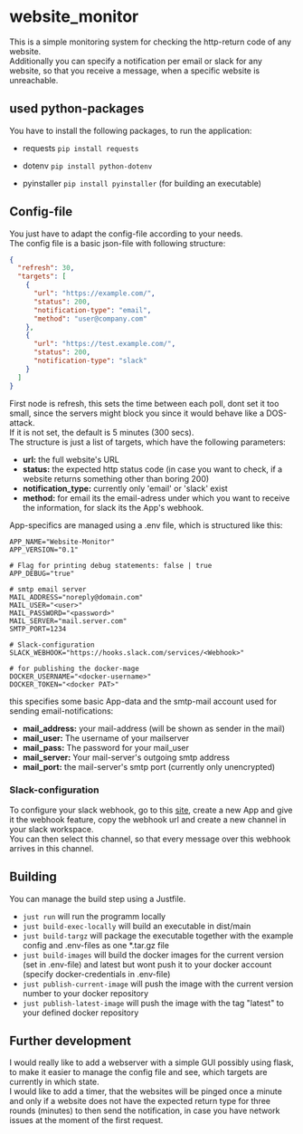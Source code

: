 # website_monitor

This is a simple monitoring system for checking the http-return code of any website. \
Additionally you can specify a notification per email or slack for any website, so that you receive a message, when a specific website is unreachable.

## used python-packages
You have to install the following packages, to run the application:
* requests ```pip install requests```
+ dotenv ```pip install python-dotenv```
* pyinstaller ```pip install pyinstaller``` (for building an executable)

## Config-file
You just have to adapt the config-file according to your needs. \
The config file is a basic json-file with following structure: 
``` json
{
  "refresh": 30,
  "targets": [
    {
      "url": "https://example.com/",
      "status": 200,
      "notification-type": "email",
      "method": "user@company.com"
    },
    {
      "url": "https://test.example.com/",
      "status": 200,
      "notification-type": "slack"
    }
  ]
}
```
First node is refresh, this sets the time between each poll, dont set it too small, since the servers might block you since it would behave like a DOS-attack.\
If it is not set, the default is 5 minutes (300 secs). \
The structure is just a list of targets, which have the following parameters:
* **url:** the full website's URL
* **status:** the expected http status code (in case you want to check, if a website returns something other than boring 200)
* **notification_type:** currently only 'email' or 'slack' exist
* **method:** for email its the email-adress under which you want to receive the information, for slack its the App's webhook.

App-specifics are managed using a .env file, which is structured like this:
``` .env
APP_NAME="Website-Monitor"
APP_VERSION="0.1"

# Flag for printing debug statements: false | true
APP_DEBUG="true"

# smtp email server
MAIL_ADDRESS="noreply@domain.com"
MAIL_USER="<user>"
MAIL_PASSWORD="<password>"
MAIL_SERVER="mail.server.com"
SMTP_PORT=1234

# Slack-configuration
SLACK_WEBHOOK="https://hooks.slack.com/services/<Webhook>"

# for publishing the docker-mage
DOCKER_USERNAME="<docker-username>"
DOCKER_TOKEN="<docker PAT>"
```
this specifies some basic App-data and the smtp-mail account used for sending email-notifications:
* **mail_address:** your mail-address (will be shown as sender in the mail)
* **mail_user:** The username of your mailserver
* **mail_pass:** The password for your mail_user
* **mail_server:** Your mail-server's outgoing smtp address
* **mail_port:** the mail-server's smtp port (currently only unencrypted) 

### Slack-configuration
To configure your slack webhook, go to this [site](https://api.slack.com/messaging/webhooks), create a new App and give it the webhook feature, copy the webhook url and create a new channel in your slack workspace. \
You can then select this channel, so that every message over this webhook arrives in this channel.

## Building
You can manage the build step using a Justfile.
* ```just run``` will run the programm locally
* ```just build-exec-locally``` will build an executable in dist/main
* ```just build-targz``` will package the executable together with the example config and .env-files as one *.tar.gz file
* ```just build-images``` will build the docker images for the current version (set in .env-file) and latest but wont push it to your docker account (specify docker-credentials in .env-file)
* ```just publish-current-image``` will push the image with the current version number to your docker repository
* ```just publish-latest-image``` will push the image with the tag "latest" to your defined docker repository

## Further development
I would really like to add a webserver with a simple GUI possibly using flask, to make it easier to manage the config file and see, which targets are currently in which state. \
I would like to add a timer, that the websites will be pinged once a minute and only if a website does not have the expected return type for three rounds (minutes) to then send the notification, in case you have network issues at the moment of the first request.